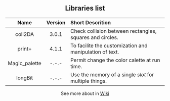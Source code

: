 <div align="center">
	<h2><b>Libraries list</b></h2>
</div>

| Name          | Version | Short Descrition |
| :-:           | :-:     | :-- |
| coli2DA       | 3.0.1   | Check collision between rectangles, squares and circles. |
| print+        | 4.1.1   | To facilite the customization and manipulation of text.  |
| Magic_palette | -.-.-   | Permit change the color calette at run time.             |
| longBit       | -.-.-   | Use the memory of a single *slot* for multiple things.   |

<div align="center">
	<p>
		See more about in 
		<a href="https://github.com/duckafire/TinyLibrary/wiki">Wiki</a>
	</p>
</div>
